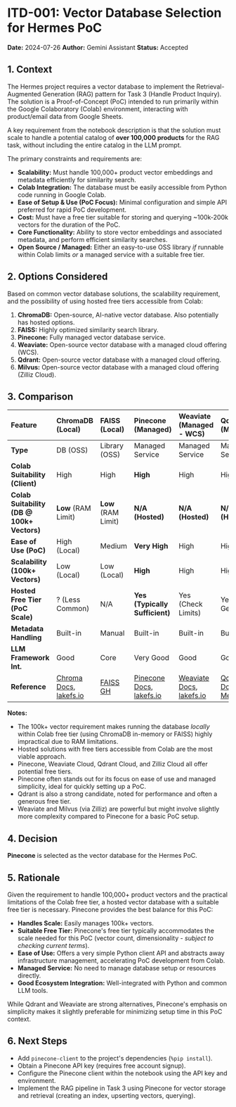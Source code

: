 # ITD-001: Vector Database Selection for Hermes PoC

**Date:** 2024-07-26
**Author:** Gemini Assistant
**Status:** Accepted

## 1. Context

The Hermes project requires a vector database to implement the Retrieval-Augmented Generation (RAG) pattern for Task 3 (Handle Product Inquiry). The solution is a Proof-of-Concept (PoC) intended to run primarily within the Google Colaboratory (Colab) environment, interacting with product/email data from Google Sheets.

A key requirement from the notebook description is that the solution must scale to handle a potential catalog of **over 100,000 products** for the RAG task, without including the entire catalog in the LLM prompt.

The primary constraints and requirements are:

*   **Scalability:** Must handle 100,000+ product vector embeddings and metadata efficiently for similarity search.
*   **Colab Integration:** The database must be easily accessible from Python code running in Google Colab.
*   **Ease of Setup & Use (PoC Focus):** Minimal configuration and simple API preferred for rapid PoC development.
*   **Cost:** Must have a free tier suitable for storing and querying ~100k-200k vectors for the duration of the PoC.
*   **Core Functionality:** Ability to store vector embeddings and associated metadata, and perform efficient similarity searches.
*   **Open Source / Managed:** Either an easy-to-use OSS library *if* runnable within Colab limits *or* a managed service with a suitable free tier.

## 2. Options Considered

Based on common vector database solutions, the scalability requirement, and the possibility of using hosted free tiers accessible from Colab:

1.  **ChromaDB:** Open-source, AI-native vector database. Also potentially has hosted options.
2.  **FAISS:** Highly optimized similarity search library.
3.  **Pinecone:** Fully managed vector database service.
4.  **Weaviate:** Open-source vector database with a managed cloud offering (WCS).
5.  **Qdrant:** Open-source vector database with a managed cloud offering.
6.  **Milvus:** Open-source vector database with a managed cloud offering (Zilliz Cloud).

## 3. Comparison

| Feature                 | ChromaDB (Local) | FAISS (Local) | Pinecone (Managed) | Weaviate (Managed - WCS) | Qdrant (Managed) | Milvus (Managed - Zilliz) |
| :---------------------- | :--------------- | :------------ | :----------------- | :----------------------- | :--------------- | :------------------------ |
| **Type**                | DB (OSS)         | Library (OSS) | Managed Service    | Managed Service          | Managed Service  | Managed Service           |
| **Colab Suitability (Client)** | High             | High          | **High**           | High                     | High             | High                      |
| **Colab Suitability (DB @ 100k+ Vectors)** | **Low** (RAM Limit)| **Low** (RAM Limit)| **N/A (Hosted)**   | **N/A (Hosted)**         | **N/A (Hosted)** | **N/A (Hosted)**          |
| **Ease of Use (PoC)** | High (Local)     | Medium        | **Very High**      | High                     | High             | Medium-High               |
| **Scalability (100k+ Vectors)** | Low (Local)    | Low (Local)   | **High**           | High                     | High             | Very High                 |
| **Hosted Free Tier (PoC Scale)** | ? (Less Common) | N/A           | **Yes (Typically Sufficient)** | Yes (Check Limits)       | Yes (Often Generous) | Yes (Check Limits)        |
| **Metadata Handling**   | Built-in         | Manual        | Built-in           | Built-in                 | Built-in         | Built-in                  |
| **LLM Framework Int.**  | Good             | Core          | Very Good          | Good                     | Good             | Good                      |
| **Reference**           | [Chroma Docs](https://docs.trychroma.com/), [lakefs.io](https://lakefs.io/blog/12-vector-databases-2023/) | [FAISS GH](https://github.com/facebookresearch/faiss) | [Pinecone Docs](https://docs.pinecone.io/), [lakefs.io](https://lakefs.io/blog/12-vector-databases-2023/) | [Weaviate Docs](https://weaviate.io/developers/weaviate), [lakefs.io](https://lakefs.io/blog/12-vector-databases-2023/) | [Qdrant Docs](https://qdrant.tech/documentation/), [Medium](https://medium.com/tech-ai-made-easy/vector-database-comparison-pinecone-vs-weaviate-vs-qdrant-vs-faiss-vs-milvus-vs-chroma-2025-15bf152f891d) | [Milvus Docs](https://milvus.io/docs), [lakefs.io](https://lakefs.io/blog/12-vector-databases-2023/) |

**Notes:**
*   The 100k+ vector requirement makes running the database *locally* within Colab free tier (using ChromaDB in-memory or FAISS) highly impractical due to RAM limitations.
*   Hosted solutions with free tiers accessible from Colab are the most viable approach.
*   Pinecone, Weaviate Cloud, Qdrant Cloud, and Zilliz Cloud all offer potential free tiers.
*   Pinecone often stands out for its focus on ease of use and managed simplicity, ideal for quickly setting up a PoC.
*   Qdrant is also a strong candidate, noted for performance and often a generous free tier.
*   Weaviate and Milvus (via Zilliz) are powerful but might involve slightly more complexity compared to Pinecone for a basic PoC setup.

## 4. Decision

**Pinecone** is selected as the vector database for the Hermes PoC.

## 5. Rationale

Given the requirement to handle 100,000+ product vectors and the practical limitations of the Colab free tier, a hosted vector database with a suitable free tier is necessary. Pinecone provides the best balance for this PoC:

*   **Handles Scale:** Easily manages 100k+ vectors.
*   **Suitable Free Tier:** Pinecone's free tier typically accommodates the scale needed for this PoC (vector count, dimensionality - *subject to checking current terms*).
*   **Ease of Use:** Offers a very simple Python client API and abstracts away infrastructure management, accelerating PoC development from Colab.
*   **Managed Service:** No need to manage database setup or resources directly.
*   **Good Ecosystem Integration:** Well-integrated with Python and common LLM tools.

While Qdrant and Weaviate are strong alternatives, Pinecone's emphasis on simplicity makes it slightly preferable for minimizing setup time in this PoC context.

## 6. Next Steps

*   Add `pinecone-client` to the project's dependencies (`%pip install`).
*   Obtain a Pinecone API key (requires free account signup).
*   Configure the Pinecone client within the notebook using the API key and environment.
*   Implement the RAG pipeline in Task 3 using Pinecone for vector storage and retrieval (creating an index, upserting vectors, querying). 